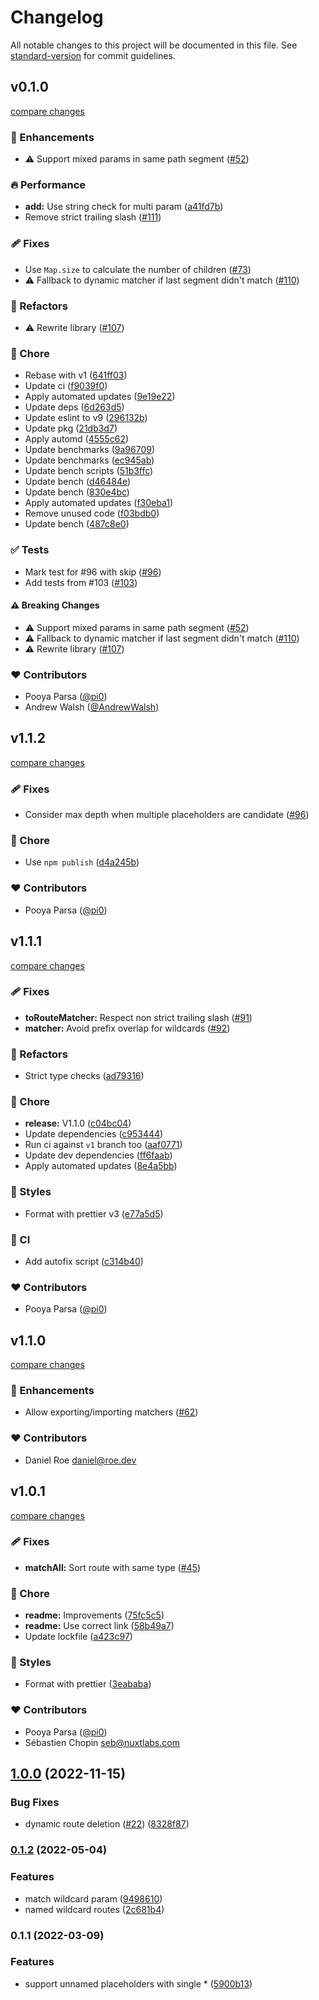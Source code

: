 # Changelog

All notable changes to this project will be documented in this file. See [standard-version](https://github.com/conventional-changelog/standard-version) for commit guidelines.

## v0.1.0

[compare changes](https://github.com/unjs/rou3/compare/v1.1.2...v0.1.0)

### 🚀 Enhancements

- ⚠️  Support mixed params in same path segment ([#52](https://github.com/unjs/rou3/pull/52))

### 🔥 Performance

- **add:** Use string check for multi param ([a41fd7b](https://github.com/unjs/rou3/commit/a41fd7b))
- Remove strict trailing slash ([#111](https://github.com/unjs/rou3/pull/111))

### 🩹 Fixes

- Use `Map.size` to calculate the number of children ([#73](https://github.com/unjs/rou3/pull/73))
- ⚠️  Fallback to dynamic matcher if last segment didn't match ([#110](https://github.com/unjs/rou3/pull/110))

### 💅 Refactors

- ⚠️  Rewrite library ([#107](https://github.com/unjs/rou3/pull/107))

### 🏡 Chore

- Rebase with v1 ([641ff03](https://github.com/unjs/rou3/commit/641ff03))
- Update ci ([f9039f0](https://github.com/unjs/rou3/commit/f9039f0))
- Apply automated updates ([9e19e22](https://github.com/unjs/rou3/commit/9e19e22))
- Update deps ([6d263d5](https://github.com/unjs/rou3/commit/6d263d5))
- Update eslint to v9 ([296132b](https://github.com/unjs/rou3/commit/296132b))
- Update pkg ([21db3d7](https://github.com/unjs/rou3/commit/21db3d7))
- Apply automd ([4555c62](https://github.com/unjs/rou3/commit/4555c62))
- Update benchmarks ([9a96709](https://github.com/unjs/rou3/commit/9a96709))
- Update benchmarks ([ec945ab](https://github.com/unjs/rou3/commit/ec945ab))
- Update bench scripts ([51b3ffc](https://github.com/unjs/rou3/commit/51b3ffc))
- Update bench ([d46484e](https://github.com/unjs/rou3/commit/d46484e))
- Update bench ([830e4bc](https://github.com/unjs/rou3/commit/830e4bc))
- Apply automated updates ([f30eba1](https://github.com/unjs/rou3/commit/f30eba1))
- Remove unused code ([f03bdb0](https://github.com/unjs/rou3/commit/f03bdb0))
- Update bench ([487c8e0](https://github.com/unjs/rou3/commit/487c8e0))

### ✅ Tests

- Mark test for #96 with skip ([#96](https://github.com/unjs/rou3/issues/96))
- Add tests from #103 ([#103](https://github.com/unjs/rou3/issues/103))

#### ⚠️ Breaking Changes

- ⚠️  Support mixed params in same path segment ([#52](https://github.com/unjs/rou3/pull/52))
- ⚠️  Fallback to dynamic matcher if last segment didn't match ([#110](https://github.com/unjs/rou3/pull/110))
- ⚠️  Rewrite library ([#107](https://github.com/unjs/rou3/pull/107))

### ❤️ Contributors

- Pooya Parsa ([@pi0](http://github.com/pi0))
- Andrew Walsh ([@AndrewWalsh](http://github.com/AndrewWalsh))

## v1.1.2

[compare changes](https://github.com/unjs/radix3/compare/v1.1.1...v1.1.2)

### 🩹 Fixes

- Consider max depth when multiple placeholders are candidate ([#96](https://github.com/unjs/radix3/pull/96))

### 🏡 Chore

- Use `npm publish` ([d4a245b](https://github.com/unjs/radix3/commit/d4a245b))

### ❤️ Contributors

- Pooya Parsa ([@pi0](http://github.com/pi0))

## v1.1.1

[compare changes](https://github.com/unjs/radix3/compare/v1.1.0...v1.1.1)

### 🩹 Fixes

- **toRouteMatcher:** Respect non strict trailing slash ([#91](https://github.com/unjs/radix3/pull/91))
- **matcher:** Avoid prefix overlap for wildcards ([#92](https://github.com/unjs/radix3/pull/92))

### 💅 Refactors

- Strict type checks ([ad79316](https://github.com/unjs/radix3/commit/ad79316))

### 🏡 Chore

- **release:** V1.1.0 ([c04bc04](https://github.com/unjs/radix3/commit/c04bc04))
- Update dependencies ([c953444](https://github.com/unjs/radix3/commit/c953444))
- Run ci against `v1` branch too ([aaf0771](https://github.com/unjs/radix3/commit/aaf0771))
- Update dev dependencies ([ff6faab](https://github.com/unjs/radix3/commit/ff6faab))
- Apply automated updates ([8e4a5bb](https://github.com/unjs/radix3/commit/8e4a5bb))

### 🎨 Styles

- Format with prettier v3 ([e77a5d5](https://github.com/unjs/radix3/commit/e77a5d5))

### 🤖 CI

- Add autofix script ([c314b40](https://github.com/unjs/radix3/commit/c314b40))

### ❤️ Contributors

- Pooya Parsa ([@pi0](http://github.com/pi0))

## v1.1.0

[compare changes](https://github.com/unjs/radix3/compare/v1.0.1...v1.1.0)


### 🚀 Enhancements

  - Allow exporting/importing matchers ([#62](https://github.com/unjs/radix3/pull/62))

### ❤️  Contributors

- Daniel Roe <daniel@roe.dev>

## v1.0.1

[compare changes](https://github.com/unjs/radix3/compare/v1.0.0...v1.0.1)


### 🩹 Fixes

  - **matchAll:** Sort route with same type ([#45](https://github.com/unjs/radix3/pull/45))

### 🏡 Chore

  - **readme:** Improvements ([75fc5c5](https://github.com/unjs/radix3/commit/75fc5c5))
  - **readme:** Use correct link ([58b49a7](https://github.com/unjs/radix3/commit/58b49a7))
  - Update lockfile ([a423c97](https://github.com/unjs/radix3/commit/a423c97))

### 🎨 Styles

  - Format with prettier ([3eababa](https://github.com/unjs/radix3/commit/3eababa))

### ❤️  Contributors

- Pooya Parsa ([@pi0](http://github.com/pi0))
- Sébastien Chopin <seb@nuxtlabs.com>

## [1.0.0](https://github.com/unjs/radix3/compare/v0.2.1...v1.0.0) (2022-11-15)


### Bug Fixes

* dynamic route deletion ([#22](https://github.com/unjs/radix3/issues/22)) ([8328f87](https://github.com/unjs/radix3/commit/8328f87a241ab9f7ceabc0e0d2c23dfd456f3c3c))

### [0.1.2](https://github.com/unjs/radix3/compare/v0.1.1...v0.1.2) (2022-05-04)


### Features

* match wildcard param ([9498610](https://github.com/unjs/radix3/commit/9498610c18e5f10a3780f9653cb1dca8157c0e21))
* named wildcard routes ([2c681b4](https://github.com/unjs/radix3/commit/2c681b41ab787f7f33b910d86253761814e39910))

### 0.1.1 (2022-03-09)


### Features

* support unnamed placeholders with single * ([5900b13](https://github.com/unjs/radix3/commit/5900b135ef6a255713356c242455d837fd295751))
